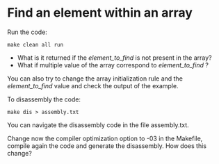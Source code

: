 # Find an element within an array

Run the code:
~~~~~shell
make clean all run
~~~~~
* What is it returned if the _element_to_find_ is not present in the array?
* What if multiple value of the array correspond to _element_to_find_ ?

You can also try to change the array initialization rule and the _element_to_find_ value and check the output of the example.

To disassembly the code:
~~~~~shell
make dis > assembly.txt
~~~~~
You can navigate the disassembly code in the file assembly.txt.

Change now the compiler optimization option to -03 in the Makefile, compile again the code and generate the disassembly. How does this change?
